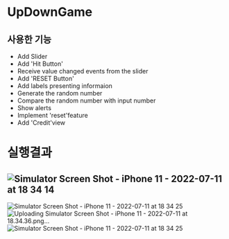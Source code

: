 # UpDownGame

## 사용한 기능
* Add Slider
* Add 'Hit Button'
* Receive value changed events from the slider
* Add 'RESET Button'
* Add labels presenting informaion
* Generate the random number
* Compare the random number with input number
* Show alerts
* Implement 'reset'feature
* Add 'Credit'view

# 실행결과
## ![Simulator Screen Shot - iPhone 11 - 2022-07-11 at 18 34 14](https://user-images.githubusercontent.com/71163980/178279587-7c7e5c77-20c8-4de5-960a-bfd8d656eebb.png)
![Simulator Screen Shot - iPhone 11 - 2022-07-11 at 18 34 25](https://user-images.githubusercontent.com/71163980/178279648-1f9e1987-ef6c-4c0f-9c30-c96fbb10ee3f.png)![Uploading Simulator Screen Shot - iPhone 11 - 2022-07-11 at 18.34.36.png…]()
![Simulator Screen Shot - iPhone 11 - 2022-07-11 at 18 34 25](https://user-images.githubusercontent.com/71163980/178279846-1ed425a7-586e-4276-a56e-9b02729bd3bf.png)

